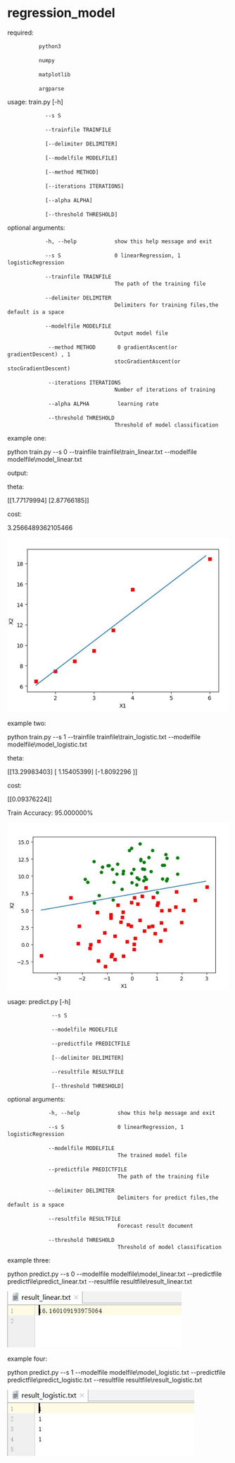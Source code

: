 # regression_model


required:

              python3

              numpy

              matplotlib

              argparse

usage: train.py [-h]

                --s S 

                --trainfile TRAINFILE 
                
                [--delimiter DELIMITER]
                
                [--modelfile MODELFILE] 

                [--method METHOD]
                
                [--iterations ITERATIONS] 

                [--alpha ALPHA]

                [--threshold THRESHOLD]

optional arguments:

                -h, --help            show this help message and exit
  
                --s S                 0 linearRegression, 1 logisticRegression
  
                --trainfile TRAINFILE
                                      The path of the training file
                        
                --delimiter DELIMITER
                                      Delimiters for training files,the default is a space
                        
                --modelfile MODELFILE
                                      Output model file
                        
                 --method METHOD       0 gradientAscent(or gradientDescent) , 1
                                      stocGradientAscent(or stocGradientDescent)
                        
                 --iterations ITERATIONS
                                      Number of iterations of training
                        
                 --alpha ALPHA         learning rate
  
                 --threshold THRESHOLD
                                      Threshold of model classification
                        
example one:

python train.py --s 0 --trainfile trainfile\train_linear.txt --modelfile modelfile\model_linear.txt

output:

theta:

[[1.77179994]
 [2.87766185]]
 
cost:

3.2566489362105466

![Alt text](https://github.com/2014214128/regression_model/raw/master/pic/1.jpg)

example two:

python train.py --s 1 --trainfile trainfile\train_logistic.txt --modelfile modelfile\model_logistic.txt

theta:

[[13.29983403]
 [ 1.15405399]
 [-1.8092296 ]]
 
cost:

[[0.09376224]]

Train Accuracy: 95.000000%

![Alt text](https://github.com/2014214128/regression_model/raw/master/pic/2.jpg)




usage: predict.py [-h] 

                  --s S 

                  --modelfile MODELFILE 

                  --predictfile PREDICTFILE

                  [--delimiter DELIMITER] 
             
                  --resultfile RESULTFILE

                  [--threshold THRESHOLD]

optional arguments:

                 -h, --help            show this help message and exit
  
                 --s S                 0 linearRegression, 1 logisticRegression
  
                 --modelfile MODELFILE
                                       The trained model file
                        
                 --predictfile PREDICTFILE
                                       The path of the training file
                        
                 --delimiter DELIMITER
                                       Delimiters for predict files,the default is a space
                        
                 --resultfile RESULTFILE
                                       Forecast result document
                        
                 --threshold THRESHOLD
                                       Threshold of model classification
                        

example three:

python predict.py --s 0 --modelfile modelfile\model_linear.txt --predictfile predictfile\predict_linear.txt --resultfile resultfile\result_linear.txt

![Alt text](https://github.com/2014214128/regression_model/raw/master/pic/3.jpg)

example four:

python predict.py --s 1 --modelfile modelfile\model_logistic.txt --predictfile predictfile\predict_logistic.txt --resultfile resultfile\result_logistic.txt

![Alt text](https://github.com/2014214128/regression_model/raw/master/pic/4.jpg)
